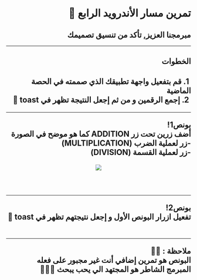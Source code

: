 <div dir = "rtl">

# تمرين مسار الأندرويد الرابع 💚
## مبرمجنا العزيز, تأكد من تنسيق تصميمك

<hr>
<h2>
الخطوات
 <h2>
&#x202b; 1. قم بتفعيل واجهة تطبيقك الذي صممته في الحصة الماضية 
<br>
&#x202b; 2.  إجمع الرقمين و من ثم إجعل النتيجة تظهر في toast 🍞
<hr>

بونص1!
<br>
أضف زرين تحت زر ADDITION كما هو موضح في الصورة
 <br>
-زر لعملية الضرب (MULTIPLICATION)
 <br>
-زر لعملية القسمة  (DIVISION)
<br>

<p align="center">
<img src = "https://media.discordapp.net/attachments/745956448831275079/755413199079080036/Screen_Shot_2020-09-15_at_4.00.29_PM.png?width=323&height=671" width = ""350 px" margin="auto"/>
</p> 
<br>
<hr>

بونص2!
<br>
تفعيل ازرار البونص الأول و إجعل نتيجتهم تظهر في toast 🍞
<br>
<br>
<hr>
ملاحظة : 📢📢 
<br>
البونص هو تمرين إضافي أنت غير مجبور على فعله 
<br>
المبرمج الشاطر هو المجتهد الي يحب يبحث 🤩👍🏻
<br>

</div>
